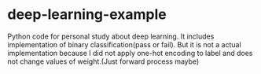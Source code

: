# deep-learning-example
Python code for personal study about deep learning. It includes implementation of binary classification(pass or fail). But it is not a actual implementation because I did not apply one-hot encoding to label and does not change values of weight.(Just forward process maybe)
